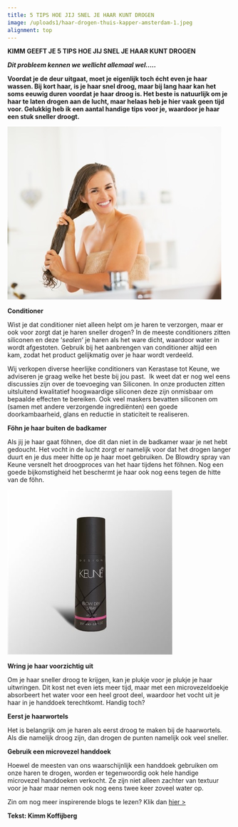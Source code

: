 ```yaml
---
title: 5 TIPS HOE JIJ SNEL JE HAAR KUNT DROGEN
image: /uploads1/haar-drogen-thuis-kapper-amsterdam-1.jpeg
alignment: top
---
```



**KIMM GEEFT JE 5 TIPS HOE JIJ SNEL JE HAAR KUNT DROGEN**

***Dit probleem kennen we wellicht allemaal wel…..***

**Voordat je de deur uitgaat, moet je eigenlijk toch &eacute;cht even je haar wassen. Bij kort haar, is je haar snel droog, maar bij lang haar kan het soms eeuwig duren voordat je haar droog is. Het beste is natuurlijk om je haar te laten drogen aan de lucht, maar helaas heb je hier vaak geen tijd voor. Gelukkig heb ik een aantal handige tips voor je, waardoor je haar een stuk sneller droogt.**

![](/uploads1/versions/haar-drogen-thuis-kapper-amsterdam---x----480-388x---.jpeg)

**Conditioner**

Wist je dat conditioner niet alleen helpt om je haren te verzorgen, maar er ook voor zorgt dat je haren sneller drogen? In de meeste conditioners zitten siliconen en deze ‘*sealen*‘ je haren als het ware dicht, waardoor water in wordt afgestoten. Gebruik bij het aanbrengen van conditioner altijd een kam, zodat het product gelijkmatig over je haar wordt verdeeld.&nbsp;

Wij verkopen diverse heerlijke conditioners van Kerastase tot Keune, we adviseren je graag welke het beste bij jou past. &nbsp;Ik weet dat er nog wel eens discussies zijn over de toevoeging van Siliconen. In onze producten zitten uitsluitend kwalitatief hoogwaardige siliconen deze zijn onmisbaar om bepaalde effecten te bereiken. Ook veel maskers bevatten siliconen om (samen met andere verzorgende ingredi&euml;nten) een goede doorkambaarheid, glans en reductie in staticiteit te realiseren.

**F&ouml;hn je haar buiten de badkamer**

Als jij je haar gaat f&ouml;hnen, doe dit dan niet in de badkamer waar je net hebt gedoucht. Het vocht in de lucht zorgt er namelijk voor dat het drogen langer duurt en je dus meer hitte op je haar moet gebruiken. De Blowdry spray van Keune versnelt het droogproces van het haar tijdens het f&ouml;hnen. Nog een goede bijkomstigheid het beschermt je haar ook nog eens tegen de hitte van de f&ouml;hn.

![](/uploads1/versions/haar-drogen-thuis-kapper-amsterdam-2---x----370-370x---.jpg)

**Wring je haar voorzichtig uit**

Om je haar sneller droog te krijgen, kan je plukje voor je plukje je haar uitwringen. Dit kost net even iets meer tijd, maar met een microvezeldoekje absorbeert het water voor een heel groot deel, waardoor het vocht uit je haar in je handdoek terechtkomt. Handig toch?

**Eerst je haarwortels**

Het is belangrijk om je haren als eerst droog te maken bij de haarwortels. Als die namelijk droog zijn, dan drogen de punten namelijk ook veel sneller.

**Gebruik een microvezel handdoek**

Hoewel de meesten van ons waarschijnlijk een handdoek gebruiken om onze haren te drogen, worden er tegenwoordig ook hele handige microvezel handdoeken verkocht. Ze zijn niet alleen zachter van textuur voor je haar maar nemen ook nog eens twee keer zoveel water op.

Zin om nog meer inspirerende blogs te lezen? Klik dan&nbsp;[hier &gt;](http://www.koffijberg.nl/nieuws/)

**Tekst: Kimm Koffijberg**